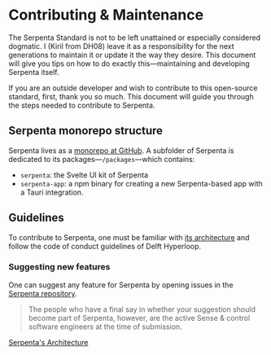 # Contributing &amp; Maintenance

The Serpenta Standard is not to be left unattained or especially considered dogmatic. I (Kiril from DH08) leave it as a
responsibility for the next generations to maintain it or update it the way they desire. This document will give you
tips on how to do exactly this—maintaining and developing Serpenta itself.

If you are an outside developer and wish to contribute to this open-source standard, first, thank you so much.
This document will guide you through the steps needed to contribute to Serpenta.

## Serpenta monorepo structure

Serpenta lives as a [monorepo at GitHub](https://github.com/delft-hyperloop/serpenta).
A subfolder of Serpenta is dedicated to its packages—`/packages`—which contains:
- `serpenta`: the Svelte UI kit of Serpenta
- `serpenta-app`: a npm binary for creating a new Serpenta-based app with a Tauri integration.

## Guidelines

To contribute to Serpenta, one must be familiar with [its architecture](Architecture.md) and follow the code of conduct
guidelines of Delft Hyperloop.

### Suggesting new features

One can suggest any feature for Serpenta by opening issues in the [Serpenta repository](https://github.com/delft-hyperloop/serpenta).

> The people who have a final say in whether your suggestion should become part of Serpenta,
however, are the active Sense & control software engineers at the time of submission.

<seealso>
    <category ref="related">
        <a href="Architecture.md">Serpenta's Architecture</a>
    </category>
</seealso>
